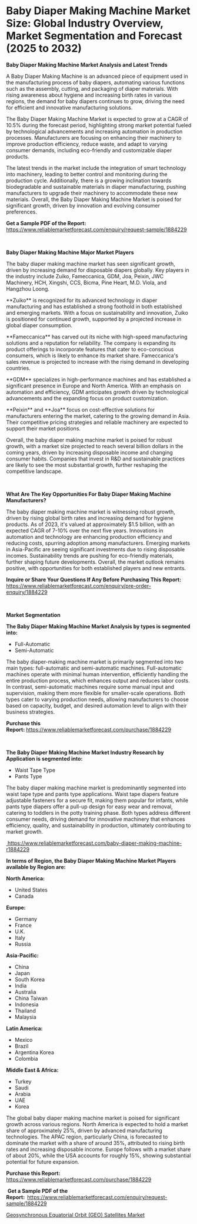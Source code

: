 <p><h1>Baby Diaper Making Machine Market Size: Global Industry Overview, Market Segmentation and Forecast (2025 to 2032)</h1></p><p><strong>Baby Diaper Making Machine Market Analysis and Latest Trends</strong></p>
<p><p>A Baby Diaper Making Machine is an advanced piece of equipment used in the manufacturing process of baby diapers, automating various functions such as the assembly, cutting, and packaging of diaper materials. With rising awareness about hygiene and increasing birth rates in various regions, the demand for baby diapers continues to grow, driving the need for efficient and innovative manufacturing solutions.</p><p>The Baby Diaper Making Machine Market is expected to grow at a CAGR of 10.5% during the forecast period, highlighting strong market potential fueled by technological advancements and increasing automation in production processes. Manufacturers are focusing on enhancing their machinery to improve production efficiency, reduce waste, and adapt to varying consumer demands, including eco-friendly and customizable diaper products.</p><p>The latest trends in the market include the integration of smart technology into machinery, leading to better control and monitoring during the production cycle. Additionally, there is a growing inclination towards biodegradable and sustainable materials in diaper manufacturing, pushing manufacturers to upgrade their machinery to accommodate these new materials. Overall, the Baby Diaper Making Machine Market is poised for significant growth, driven by innovation and evolving consumer preferences.</p></p>
<p><strong>Get a Sample PDF of the Report:&nbsp;</strong> <a href="https://www.reliablemarketforecast.com/enquiry/request-sample/1884229?utm_campaign=1840&utm_medium=2&utm_source=Github&utm_content=ia&utm_term=01032025&utm_id=baby-diaper-making-machine">https://www.reliablemarketforecast.com/enquiry/request-sample/1884229</a></p>
<p>&nbsp;</p>
<p><strong>Baby Diaper Making Machine Major Market Players</strong></p>
<p><p>The baby diaper making machine market has seen significant growth, driven by increasing demand for disposable diapers globally. Key players in the industry include Zuiko, Fameccanica, GDM, Joa, Peixin, JWC Machinery, HCH, Xingshi, CCS, Bicma, Pine Heart, M.D. Viola, and Hangzhou Loong.</p><p>**Zuiko** is recognized for its advanced technology in diaper manufacturing and has established a strong foothold in both established and emerging markets. With a focus on sustainability and innovation, Zuiko is positioned for continued growth, supported by a projected increase in global diaper consumption.</p><p>**Fameccanica** has carved out its niche with high-speed manufacturing solutions and a reputation for reliability. The company is expanding its product offerings to incorporate features that cater to eco-conscious consumers, which is likely to enhance its market share. Fameccanica's sales revenue is projected to increase with the rising demand in developing countries.</p><p>**GDM** specializes in high-performance machines and has established a significant presence in Europe and North America. With an emphasis on automation and efficiency, GDM anticipates growth driven by technological advancements and the expanding focus on product customization. </p><p>**Peixin** and **Joa** focus on cost-effective solutions for manufacturers entering the market, catering to the growing demand in Asia. Their competitive pricing strategies and reliable machinery are expected to support their market positions.</p><p>Overall, the baby diaper making machine market is poised for robust growth, with a market size projected to reach several billion dollars in the coming years, driven by increasing disposable income and changing consumer habits. Companies that invest in R&D and sustainable practices are likely to see the most substantial growth, further reshaping the competitive landscape.</p></p>
<p>&nbsp;</p>
<p><strong>What Are The Key Opportunities For Baby Diaper Making Machine Manufacturers?</strong></p>
<p><p>The baby diaper making machine market is witnessing robust growth, driven by rising global birth rates and increasing demand for hygiene products. As of 2023, it's valued at approximately $1.5 billion, with an expected CAGR of 7-10% over the next five years. Innovations in automation and technology are enhancing production efficiency and reducing costs, spurring adoption among manufacturers. Emerging markets in Asia-Pacific are seeing significant investments due to rising disposable incomes. Sustainability trends are pushing for eco-friendly materials, further shaping future developments. Overall, the market outlook remains positive, with opportunities for both established players and new entrants.</p></p>
<p><strong>Inquire or Share Your Questions If Any Before Purchasing This Report:</strong> <a href="https://www.reliablemarketforecast.com/enquiry/pre-order-enquiry/1884229?utm_campaign=1840&utm_medium=2&utm_source=Github&utm_content=ia&utm_term=01032025&utm_id=baby-diaper-making-machine">https://www.reliablemarketforecast.com/enquiry/pre-order-enquiry/1884229</a></p>
<p>&nbsp;</p>
<p><strong>Market Segmentation</strong></p>
<p><strong>The Baby Diaper Making Machine Market Analysis by types is segmented into:</strong></p>
<p><ul><li>Full-Automatic</li><li>Semi-Automatic</li></ul></p>
<p><p>The baby diaper-making machine market is primarily segmented into two main types: full-automatic and semi-automatic machines. Full-automatic machines operate with minimal human intervention, efficiently handling the entire production process, which enhances output and reduces labor costs. In contrast, semi-automatic machines require some manual input and supervision, making them more flexible for smaller-scale operations. Both types cater to varying production needs, allowing manufacturers to choose based on capacity, budget, and desired automation level to align with their business strategies.</p></p>
<p><strong>Purchase this Report:&nbsp;</strong><a href="https://www.reliablemarketforecast.com/purchase/1884229?utm_campaign=1840&utm_medium=2&utm_source=Github&utm_content=ia&utm_term=01032025&utm_id=baby-diaper-making-machine">https://www.reliablemarketforecast.com/purchase/1884229</a></p>
<p>&nbsp;</p>
<p><strong>The Baby Diaper Making Machine Market Industry Research by Application is segmented into:</strong></p>
<p><ul><li>Waist Tape Type</li><li>Pants Type</li></ul></p>
<p><p>The baby diaper making machine market is predominantly segmented into waist tape type and pants type applications. Waist tape diapers feature adjustable fasteners for a secure fit, making them popular for infants, while pants type diapers offer a pull-up design for easy wear and removal, catering to toddlers in the potty training phase. Both types address different consumer needs, driving demand for innovative machinery that enhances efficiency, quality, and sustainability in production, ultimately contributing to market growth.</p></p>
<p><a href="https://www.reliablemarketforecast.com/baby-diaper-making-machine-r1884229?utm_campaign=1840&utm_medium=2&utm_source=Github&utm_content=ia&utm_term=01032025&utm_id=baby-diaper-making-machine">&nbsp;https://www.reliablemarketforecast.com/baby-diaper-making-machine-r1884229</a></p>
<p><strong>In terms of Region, the Baby Diaper Making Machine Market Players available by Region are:</strong></p>
<p>
    <p> <strong> North America: </strong>
        <ul>
            <li>United States</li>
            <li>Canada</li>
        </ul>
        </p> 
    <p> <strong> Europe: </strong>
        <ul>
            <li>Germany</li>
            <li>France</li>
            <li>U.K.</li>
            <li>Italy</li>
            <li>Russia</li>
        </ul>
        </p> 
    <p> <strong> Asia-Pacific: </strong>
        <ul>
            <li>China</li>
            <li>Japan</li>
            <li>South Korea</li>
            <li>India</li>
            <li>Australia</li>
            <li>China Taiwan</li>
            <li>Indonesia</li>
            <li>Thailand</li>
            <li>Malaysia</li>
        </ul>
        </p> 
    <p> <strong> Latin America: </strong>
        <ul>
            <li>Mexico</li>
            <li>Brazil</li>
            <li>Argentina Korea</li>
            <li>Colombia</li>
        </ul>
        </p> 
    <p> <strong> Middle East & Africa: </strong>
        <ul>
            <li>Turkey</li>
            <li>Saudi</li>
            <li>Arabia</li>
            <li>UAE</li>
            <li>Korea</li>
        </ul>
    </p>
    </p>
<p><p>The global baby diaper making machine market is poised for significant growth across various regions. North America is expected to hold a market share of approximately 25%, driven by advanced manufacturing technologies. The APAC region, particularly China, is forecasted to dominate the market with a share of around 35%, attributed to rising birth rates and increasing disposable income. Europe follows with a market share of about 20%, while the USA accounts for roughly 15%, showing substantial potential for future expansion.</p></p>
<p><strong>Purchase this Report: </strong><a href="https://www.reliablemarketforecast.com/purchase/1884229?utm_campaign=1840&utm_medium=2&utm_source=Github&utm_content=ia&utm_term=01032025&utm_id=baby-diaper-making-machine">https://www.reliablemarketforecast.com/purchase/1884229</a></p>
<p>&nbsp;<strong>Get a Sample PDF of the Report:&nbsp;&nbsp;</strong><a href="https://www.reliablemarketforecast.com/enquiry/request-sample/1884229?utm_campaign=1840&utm_medium=2&utm_source=Github&utm_content=ia&utm_term=01032025&utm_id=baby-diaper-making-machine">https://www.reliablemarketforecast.com/enquiry/request-sample/1884229</a></p>
<p><strong></strong></p>
<p><p><a href="https://github.com/vimar16th/Market-Research-Report-List-7/blob/main/geosynchronous-equatorial-orbit-geo-satellites-market.md?utm_campaign=1840&utm_medium=2&utm_source=Github&utm_content=ia&utm_term=01032025&utm_id=baby-diaper-making-machine">Geosynchronous Equatorial Orbit (GEO) Satellites Market</a></p></p>